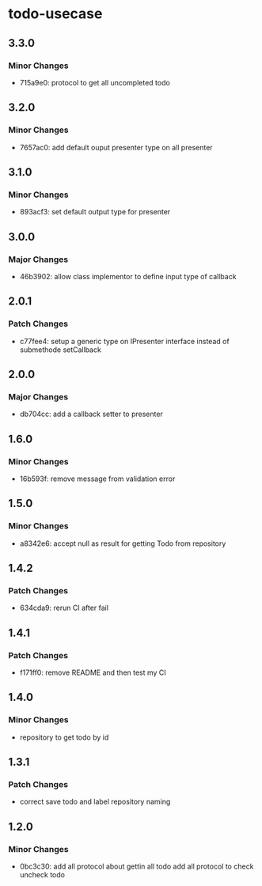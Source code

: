 # todo-usecase

## 3.3.0

### Minor Changes

- 715a9e0: protocol to get all uncompleted todo

## 3.2.0

### Minor Changes

- 7657ac0: add default ouput presenter type on all presenter

## 3.1.0

### Minor Changes

- 893acf3: set default output type for presenter

## 3.0.0

### Major Changes

- 46b3902: allow class implementor to define input type of callback

## 2.0.1

### Patch Changes

- c77fee4: setup a generic type on IPresenter interface instead of submethode setCallback

## 2.0.0

### Major Changes

- db704cc: add a callback setter to presenter

## 1.6.0

### Minor Changes

- 16b593f: remove message from validation error

## 1.5.0

### Minor Changes

- a8342e6: accept null as result for getting Todo from repository

## 1.4.2

### Patch Changes

- 634cda9: rerun CI after fail

## 1.4.1

### Patch Changes

- f171ff0: remove README and then test my CI

## 1.4.0

### Minor Changes

- repository to get todo by id

## 1.3.1

### Patch Changes

- correct save todo and label repository naming

## 1.2.0

### Minor Changes

- 0bc3c30: add all protocol about gettin all todo
  add all protocol to check uncheck todo
